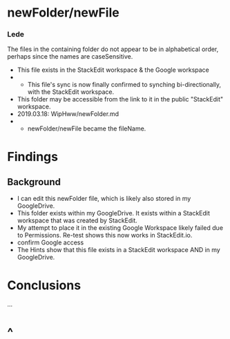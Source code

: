 # newFolder/newFile

### Lede
The files in the containing folder do not appear to be in alphabetical order, perhaps since the names are caseSensitive.
* This file exists in the StackEdit workspace & the Google workspace
* * This file's sync is now finally confirmed to synching bi-directionally, with the StackEdit workspace.
* This folder may be accessible from the link to it in the public "StackEdit" workspace.
* 2019.03.18: WipHww/newFolder.md
* * newFolder/newFile became the fileName.

# Findings

## Background

* I can edit this newFolder file, which is likely also stored in my GoogleDrive.
* This folder exists within my GoogleDrive.  It exists within a StackEdit workspace that was created by StackEdit.
* My attempt to place it in the existing Google Workspace likely failed due to Permissions.  Re-test shows this now works in StackEdit.io.
* confirm Google access
* The Hints show that this file exists in a StackEdit workspace AND in my GoogleDrive.

# Conclusions

...


# ^


<!--stackedit_data:
eyJoaXN0b3J5IjpbLTExNjgyMDU3OTAsNzQzMzIwNDQ2LDE0Nz
U5MTEzNTYsNjcwMzE2Njk4LC0xMDE4OTY3NDI2LC0xMTY2MTE4
MDQwLDI1NDc2MDM4MCwtNTkxMzMyOTk1LDY1MTM0Njk5MCw5ND
M0NjM0MTYsNDM5MzI2NjAwLC0zNDE5MzI5NjYsLTI3NjYzMjk1
LC0yMDY4MTE1MTM1LC0xNTkzNjkwMDA0LDE1NzM0OTM4NzJdfQ
==
-->
